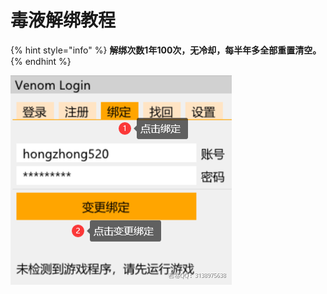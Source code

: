 # 毒液解绑教程

{% hint style="info" %}
**解绑次数1年100次，无冷却，每半年多全部重置清空。**
{% endhint %}

![](<../../.gitbook/assets/image (14).png>)
